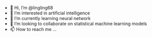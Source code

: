- 👋 Hi, I’m @lingling68
- 👀 I’m interested in artificial intelligence
- 🌱 I’m currently learning neural network
- 💞️ I’m looking to collaborate on statistical machine learning models
- 📫 How to reach me ...

<!---
lingling68/lingling68 is a ✨ special ✨ repository because its `README.md` (this file) appears on your GitHub profile.
You can click the Preview link to take a look at your changes.
--->
